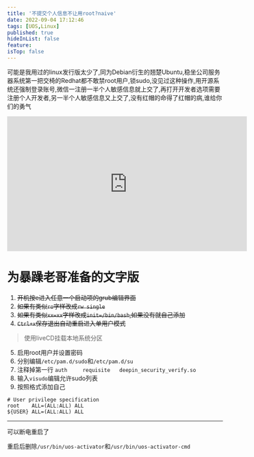 ```yaml
---
title: '不提交个人信息不让用root?naive'
date: 2022-09-04 17:12:46
tags: [UOS,Linux]
published: true
hideInList: false
feature: 
isTop: false
---
```

可能是我用过的linux发行版太少了,同为Debian衍生的翘楚Ubuntu,稳坐公司服务器系统第一把交椅的Redhat都不敢禁root用户,锁sudo,没见过这种操作,用开源系统还强制登录账号,微信一注册一半个人敏感信息就上交了,再打开开发者选项需要注册个人开发者,另一半个人敏感信息又上交了,没有红帽的命得了红帽的病,谁给你们的勇气

<iframe width="560" height="315" src="https://www.youtube.com/embed/vUPH_5qyBwQ" title="YouTube video player" frameborder="0" allow="accelerometer; autoplay; clipboard-write; encrypted-media; gyroscope; picture-in-picture" allowfullscreen></iframe>

# 为暴躁老哥准备的文字版
1. ~~开机按e进入任意一个启动项的grub编辑界面~~
2. ~~如果有类似`ro`字样改成`rw single`~~
3. ~~如果有类似`xx=xx`字样改成`init=/bin/bash`,如果没有就自己添加~~
4. ~~`Ctrl+x`保存退出自动重启进入单用户模式~~
>使用liveCD挂载本地系统分区

5. 启用root用户并设置密码
6. 分别编辑`/etc/pam.d/sudo`和`/etc/pam.d/su`
7. 注释掉第一行 `auth		requisite	deepin_security_verify.so`
8. 输入`visudo`编辑允许sudo列表
9. 按照格式添加自己

```
# User privilege specification
root	ALL=(ALL:ALL) ALL
${USER}	ALL=(ALL:ALL) ALL
```
----
可以断电重启了

重启后删除`/usr/bin/uos-activator`和`/usr/bin/uos-activator-cmd`
